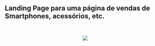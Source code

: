 ## Landing Page para uma página de vendas de Smartphones, acessórios, etc.

</br><div align="center">
    <img src="https://github.com/josueschiavini/landing-page1/blob/master/landing-page1.gif"/>
</div>
